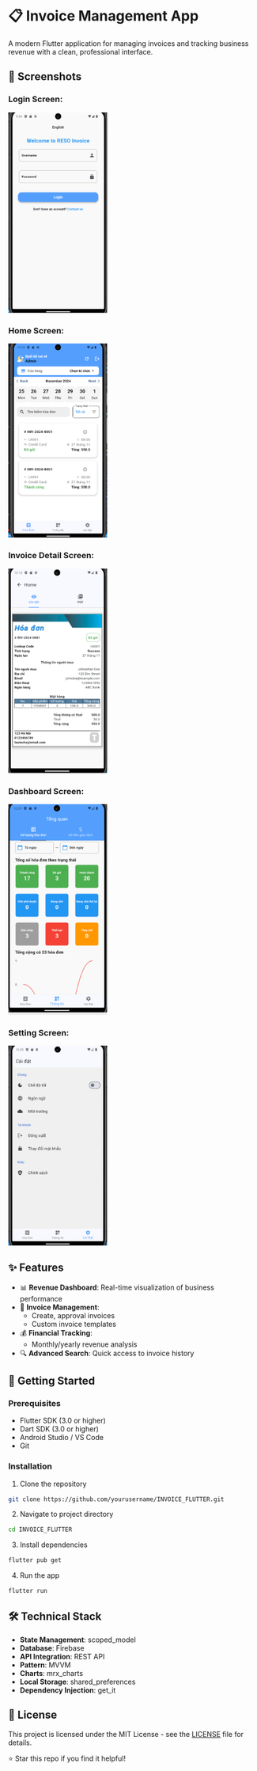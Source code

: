 # 📋 Invoice Management App

A modern Flutter application for managing invoices and tracking business revenue with a clean, professional interface.

## 📱 Screenshots

### Login Screen:
<img src="https://raw.githubusercontent.com/nguyenhuubao20/INVOICE_FLUTTER/refs/heads/main/assets/images/login_screen.png" width="200"/>

### Home Screen:
<img src="https://raw.githubusercontent.com/nguyenhuubao20/INVOICE_FLUTTER/refs/heads/main/assets/images/home_screen.png" width="200"/>

### Invoice Detail Screen:
<img src="https://raw.githubusercontent.com/nguyenhuubao20/INVOICE_FLUTTER/refs/heads/main/assets/images/invoice_detail_screen.png" width="200"/>

### Dashboard Screen:
<img src="https://raw.githubusercontent.com/nguyenhuubao20/INVOICE_FLUTTER/refs/heads/main/assets/images/dashboard_screen.png" width="200"/>

### Setting Screen:
<img src="https://raw.githubusercontent.com/nguyenhuubao20/INVOICE_FLUTTER/refs/heads/main/assets/images/setting_screen.png" width="200"/>

## ✨ Features

- 📊 **Revenue Dashboard**: Real-time visualization of business performance
- 📝 **Invoice Management**: 
  - Create, approval invoices
  - Custom invoice templates
- 💰 **Financial Tracking**:
  - Monthly/yearly revenue analysis
- 🔍 **Advanced Search**: Quick access to invoice history

## 🚀 Getting Started

### Prerequisites

- Flutter SDK (3.0 or higher)
- Dart SDK (3.0 or higher)
- Android Studio / VS Code
- Git

### Installation

1. Clone the repository
```bash
git clone https://github.com/yourusername/INVOICE_FLUTTER.git
```

2. Navigate to project directory
```bash
cd INVOICE_FLUTTER
```

3. Install dependencies
```bash
flutter pub get
```

4. Run the app
```bash
flutter run
```

## 🛠️ Technical Stack

- **State Management**: scoped_model
- **Database**: Firebase
- **API Integration**: REST API
- **Pattern**: MVVM
- **Charts**: mrx_charts
- **Local Storage**: shared_preferences
- **Dependency Injection**: get_it

## 📄 License

This project is licensed under the MIT License - see the [LICENSE](LICENSE) file for details.

⭐️ Star this repo if you find it helpful!
